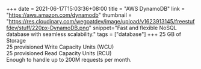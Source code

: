 +++
date = 2021-06-17T15:03:36+08:00
title = "AWS DynamoDB"
link = "https://aws.amazon.com/dynamodb"
thumbnail = "https://res.cloudinary.com/wegoatdev/image/upload/v1623913145/freestuffdev/stuff/220px-DynamoDB.png"
snippet="Fast and flexible NoSQL database with seamless scalability."
tags = ["database"]
+++
25 GB of Storage  
25 provisioned Write Capacity Units (WCU)  
25 provisioned Read Capacity Units (RCU)  
Enough to handle up to 200M requests per month.